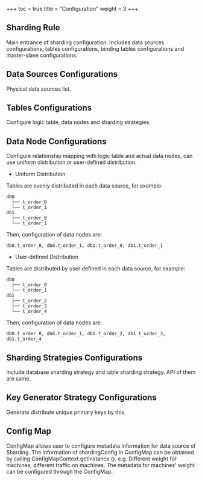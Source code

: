 +++
toc = true
title = "Configuration"
weight = 3
+++

## Sharding Rule

Main entrance of sharding configuration. Includes data sources configurations, tables configurations, binding tables configurations and master-slave configurations.

## Data Sources Configurations

Physical data sources list.

## Tables Configurations

Configure logic table, data nodes and sharding strategies.

## Data Node Configurations

Configure relationship mapping with logic table and actual data nodes, can use uniform distribution or user-defined distribution.

- Uniform Distribution

Tables are evenly distributed in each data source, for example: 

```
db0
  ├── t_order_0 
  └── t_order_1 
db1
  ├── t_order_0 
  └── t_order_1
```

Then, configuration of data nodes are: 

```
db0.t_order_0, db0.t_order_1, db1.t_order_0, db1.t_order_1
```

- User-defined Distribution

Tables are distributed by user defined in each data source, for example: 

```
db0
  ├── t_order_0 
  └── t_order_1 
db1
  ├── t_order_2
  ├── t_order_3
  └── t_order_4
```

Then, configuration of data nodes are: 

```
db0.t_order_0, db0.t_order_1, db1.t_order_2, db1.t_order_3, db1.t_order_4
```

## Sharding Strategies Configurations

Include database sharding strategy and table sharding strategy. API of them are same.

## Key Generator Strategy Configurations

Generate distribute unique primary keys by this.

## Config Map

ConfigMap allows user to configure metadata information for data source of Sharding. The information of shardingConfig in ConfigMap can be obtained by calling ConfigMapContext.getInstance (). e.g. Different weight for machines, different traffic on machines. The metadata for machines' weight can be configured through the ConfigMap.
